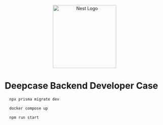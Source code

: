 <p align="center">
  <a href="http://nestjs.com/" target="blank"><img src="https://nestjs.com/img/logo-small.svg" width="200" alt="Nest Logo" /></a>
</p>


# Deepcase Backend Developer Case


```bash
  npx prisma migrate dev
```

```bash
  docker compose up
```

```bash
  npm run start
```

